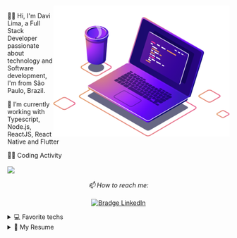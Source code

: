<img src="computer-illustration.png" min-width="400px" max-width="400px" width="400px" align="right" alt="Computador iuriCode">

<p align="left"> 
  🖖🏼 Hi, I'm Davi Lima, a Full Stack Developer passionate about technology and Software development, I'm from São Paulo, Brazil.
</p>

<p align="left">
  🦄 I’m currently working with Typescript, Node.js, ReactJS, React Native and Flutter
</p>

<p align='left'>
  👨‍💻 Coding Activity<br/><br/>
  <a href="#"><img src="https://github-readme-stats.vercel.app/api?username=DaviLima99&show_icons=true&count_private=true&theme=dark&title_color=4D1EA7" width="350"></a>
</p>

<p align="center">
    <i>📫 How to reach me:</i>
    <br/><br/>
    <a href="https://www.linkedin.com/in/davilima99/" target="_blank">
      <img src="https://img.shields.io/badge/-Davi%20Lima-4D1EA7?logo=linkedin&style=for-the-badge&logoColor=FFFFFF" alt="Bradge LinkedIn" />
    </a>
</p>


<details>
  <summary>💻 Favorite techs</summary>
<br/>
<img src="https://img.shields.io/badge/-Javascript-4D1EA7?logo=javascript&style=for-the-badge&logoColor=white" alt="Bradge Javascript" />&nbsp;&nbsp;
<img src="https://img.shields.io/badge/-TypeScript-4D1EA7?logo=typescript&style=for-the-badge&logoColor=white" alt="Bradge Javascript" />&nbsp;&nbsp;
<img src="https://img.shields.io/badge/-Node.js-4D1EA7?logo=node.js&style=for-the-badge&logoColor=white" alt="Bradge Javascript" />&nbsp;&nbsp;
<img src="https://img.shields.io/badge/-Java-4D1EA7?logo=java&style=for-the-badge&logoColor=white" alt="Bradge Java" />&nbsp;&nbsp;
<img src="https://img.shields.io/badge/-Spring-4D1EA7?logo=spring&style=for-the-badge&logoColor=white" alt="Bradge Java" />&nbsp;&nbsp;
<img src="https://img.shields.io/badge/-React JS-4D1EA7?logo=react&style=for-the-badge&logoColor=white" alt="Bradge Javascript" />&nbsp;&nbsp;
<img src="https://img.shields.io/badge/-Nextjs-4D1EA7?logo=next.js&style=for-the-badge&logoColor=white" alt="Bradge Javascript" />&nbsp;&nbsp;
<img src="https://img.shields.io/badge/-React Native-4D1EA7?logo=react&style=for-the-badge&logoColor=white" alt="Bradge Javascript" />&nbsp;&nbsp;
<img src="https://img.shields.io/badge/-Flutter-4D1EA7?logo=flutter&style=for-the-badge&logoColor=white" alt="Bradge Javascript" />&nbsp;&nbsp;
<img src="https://img.shields.io/badge/-Docker-4D1EA7?logo=docker&style=for-the-badge&logoColor=white" alt="Bradge Javascript" />&nbsp;&nbsp;
<img src="https://img.shields.io/badge/-MongoDB-4D1EA7?logo=mongodb&style=for-the-badge&logoColor=white" alt="Bradge Javascript" />&nbsp;&nbsp;
<img src="https://img.shields.io/badge/-My SQL-4D1EA7?logo=mysql&style=for-the-badge&logoColor=white" alt="Bradge Javascript" />&nbsp;&nbsp;
<img src="https://img.shields.io/badge/-SQLite-4D1EA7?logo=sqlite&style=for-the-badge&logoColor=white" alt="Bradge Javascript" />&nbsp;&nbsp;
<img src="https://img.shields.io/badge/-VS Code-4D1EA7?logo=visual-studio-code&style=for-the-badge&logoColor=white" alt="Bradge Javascript" />&nbsp;&nbsp;
<img src="https://img.shields.io/badge/-Linux-4D1EA7?logo=linux&style=for-the-badge&logoColor=white" alt="Bradge Javascript" />&nbsp;&nbsp;
<img src="https://img.shields.io/badge/-Windows-4D1EA7?logo=windows&style=for-the-badge&logoColor=white" alt="Bradge Javascript" />&nbsp;&nbsp;

</details>

<details>
  <summary>📃 My Resume</summary>


## Education

- 📖 **Computer Science**\
📆 2017 - 2020\
📍 **University Paulista UNIP** - São Paulo, Brazil

## Experience


- 👨‍💻 **Full-stack Developer**\
📆 2020 - Moment\
📍 **OSBR** - São Paulo, Brazil


- 👨‍💻 **Full-stack Developer Intern**\
📆 Jul 2018 - Aug 2019\
📍 **Mediapost** - São Paulo, Brazil



</details>

  

<!--
**alexandresanlim/alexandresanlim** is a ✨ _special_ ✨ repository because its `README.md` (this file) appears on your GitHub profile.

Here are some ideas to get you started:

- 🔭 I’m currently working on ...
- 🌱 I’m currently learning ...
- 👯 I’m looking to collaborate on ...
- 🤔 I’m looking for help with ...
- 💬 Ask me about ...
- 📫 How to reach me: ...
- 😄 Pronouns: ...
- ⚡ Fun fact: ...
-->
